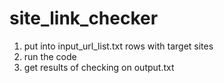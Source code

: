 # site_link_checker
1. put into input_url_list.txt rows with target sites
2. run the code
3. get results of checking on output.txt
